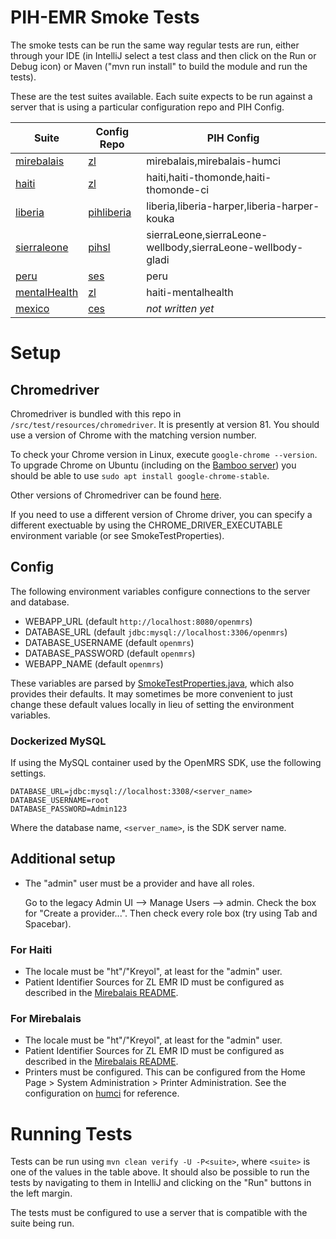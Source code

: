 
PIH-EMR Smoke Tests
=======================

The smoke tests can be run the same way regular tests are run, either through your IDE (in IntelliJ select a test 
class and then click on the Run or Debug icon) or Maven ("mvn run install" to build the module and run the tests).

These are the test suites available. Each suite expects to be run against a server that is using a
particular configuration repo and PIH Config.

| Suite                                                             | Config Repo                                                    | PIH Config                                  |
|-------------------------------------------------------------------|----------------------------------------------------------------|---------------------------------------------|
| [mirebalais](https://bamboo.pih-emr.org/browse/MIREBALAIS-STHC)   | [zl](https://github.com/PIH/openmrs-config-zl)                 | mirebalais,mirebalais-humci                 |
| [haiti](https://bamboo.pih-emr.org/browse/MIREBALAIS-STC)         | [zl](https://github.com/PIH/openmrs-config-zl)                 | haiti,haiti-thomonde,haiti-thomonde-ci      |
| [liberia](https://bamboo.pih-emr.org/browse/MIREBALAIS-STP)       | [pihliberia](https://github.com/PIH/openmrs-config-pihliberia) | liberia,liberia-harper,liberia-harper-kouka |
| [sierraleone](https://bamboo.pih-emr.org/browse/MIREBALAIS-STP)   | [pihsl](https://github.com/PIH/openmrs-config-pihsl)           | sierraLeone,sierraLeone-wellbody,sierraLeone-wellbody-gladi |
| [peru](https://bamboo.pih-emr.org/browse/MIREBALAIS-STMH)         | [ses](https://github.com/PIH/openmrs-config-ses)               | peru                                        |
| [mentalHealth](https://bamboo.pih-emr.org/browse/MIREBALAIS-STMH) | [zl](https://github.com/PIH/openmrs-config-zl)                 | haiti-mentalhealth                          |
| [mexico](https://bamboo.pih-emr.org/browse/MIREBALAIS-STM)        | [ces](https://github.com/PIH/openmrs-config-ces)               | *not written yet*                           |

# Setup

## Chromedriver

Chromedriver is bundled with this repo in `/src/test/resources/chromedriver`. It is presently at version 81.
You should use a version of Chrome with the matching version number.

To check your Chrome version in Linux, execute `google-chrome --version`. 
To upgrade Chrome on Ubuntu (including on the [Bamboo server](https://bamboo.pih-emr.org/allPlans.action))
you should be able to use `sudo apt install google-chrome-stable`.

Other versions of Chromedriver can be found [here](https://chromedriver.storage.googleapis.com/index.html).

If you need to use a different version of Chrome driver, you can specify a different exectuable by using the
CHROME_DRIVER_EXECUTABLE environment variable (or see SmokeTestProperties).

## Config

The following environment variables configure connections to the server and database.

* WEBAPP_URL (default `http://localhost:8080/openmrs`)
* DATABASE_URL (default `jdbc:mysql://localhost:3306/openmrs`)
* DATABASE_USERNAME (default `openmrs`)
* DATABASE_PASSWORD (default `openmrs`)
* WEBAPP_NAME (default `openmrs`)

These variables are parsed by
[SmokeTestProperties.java](https://github.com/PIH/mirebalais-smoke-tests/blob/master/src/main/java/org/openmrs/module/mirebalais/smoke/helper/SmokeTestProperties.java),
which also provides their defaults. It may sometimes be more convenient to just change these default values locally
in lieu of setting the environment variables.

### Dockerized MySQL

If using the MySQL container used by the OpenMRS SDK, use the following settings.

```
DATABASE_URL=jdbc:mysql://localhost:3308/<server_name>
DATABASE_USERNAME=root
DATABASE_PASSWORD=Admin123
```

Where the database name, `<server_name>`, is the SDK server name.

## Additional setup

* The "admin" user must be a provider and have all roles.
  
  Go to the legacy Admin UI --> Manage Users --> admin. Check the box for
  "Create a provider...". Then check every role box (try using Tab
  and Spacebar).

### For Haiti

* The locale must be "ht"/"Kreyol", at least for the "admin" user.
* Patient Identifier Sources for ZL EMR ID must be configured as described in
    the [Mirebalais README](https://github.com/PIH/openmrs-module-mirebalais#step-7-create-a-local-identifier-source).

### For Mirebalais

* The locale must be "ht"/"Kreyol", at least for the "admin" user.
* Patient Identifier Sources for ZL EMR ID must be configured as described in
    the [Mirebalais README](https://github.com/PIH/openmrs-module-mirebalais#step-7-create-a-local-identifier-source).
* Printers must be configured.
    This can be configured from the Home Page > System Administration > Printer Administration.
    See the configuration on [humci](https://humci.pih-emr.org/mirebalais/printer/printerAdministration.page)
    for reference.

# Running Tests

Tests can be run using `mvn clean verify -U -P<suite>`, where `<suite>` is one of the values in the
table above. It should also be possible to run the tests by navigating to them in IntelliJ and clicking on
the "Run" buttons in the left margin.

The tests must be configured to use a server that is compatible with the suite being run.
